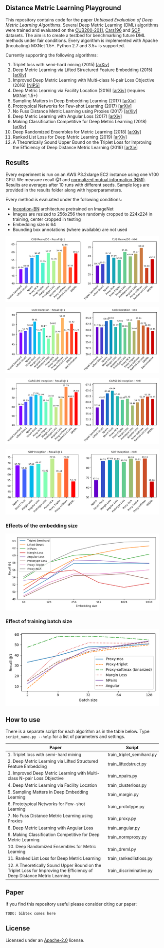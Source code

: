 Distance Metric Learning Playground
-------

This repository contains code for the paper _Unbiased Evaluation of Deep Metric Learning Algorithms_. Several Deep Metric Learning (DML) algorithms
were trained and evaluated on the [CUB200-2011](http://www.vision.caltech.edu/visipedia/CUB-200-2011.html), [Cars196](https://ai.stanford.edu/~jkrause/cars/car_dataset.html)
 and [SOP](http://cvgl.stanford.edu/resources.html) datasets. The aim is to create a testbed for benchmarking future DML methods under fair conditions.
 Every algorithm is implemented with Apache (Incubating) MXNet 1.5+. Python 2.7 and 3.5+ is supported.

Currently supporting the following algorithms:

1. Triplet loss with semi-hard mining (2015) [[arXiv]](https://arxiv.org/abs/1503.03832)
2. Deep Metric Learning via Lifted Structured Feature Embedding (2015) [[arXiv]](https://arxiv.org/abs/1511.06452)
3. Improved Deep Metric Learning with Multi-class N-pair Loss Objective (2016) [[NIPS]](https://papers.nips.cc/paper/6200-improved-deep-metric-learning-with-multi-class-n-pair-loss-objective)
4. Deep Metric Learning via Facility Location (2016) [[arXiv]](https://arxiv.org/abs/1612.01213v2) (requires MXNet 1.5+)
5. Sampling Matters in Deep Embedding Learning (2017) [[arXiv]](https://arxiv.org/abs/1706.07567)
6. Prototypical Networks for Few-shot Learning (2017) [[arXiv]](https://arxiv.org/abs/1703.05175)
7. No Fuss Distance Metric Learning using Proxies (2017) [[arXiv]](https://arxiv.org/abs/1703.07464)
8. Deep Metric Learning with Angular Loss (2017) [[arXiv]](https://arxiv.org/abs/1708.01682)
9. Making Classification Competitive for Deep Metric Learning (2018) [[arXiv]](https://arxiv.org/abs/1811.12649)
10. Deep Randomized Ensembles for Metric Learning (2018) [[arXiv]](https://arxiv.org/abs/1808.04469)
11. Ranked List Loss for Deep Metric Learning (2019) [[arXiv]](https://arxiv.org/abs/1903.03238)
12. A Theoretically Sound Upper Bound on the Triplet Loss for Improving the Efficiency of Deep Distance Metric Learning (2019) [[arXiv]](https://arxiv.org/abs/1904.08720)

Results
-------
Every experiment is run on an AWS P3.2xlarge EC2 instance using one V100 GPU. We measure recall @1 and 
[normalized mutual information (NMI)](https://course.ccs.neu.edu/cs6140sp15/7_locality_cluster/Assignment-6/NMI.pdf).
Results are averages after 10 runs with different seeds. Sample logs are provided in the results folder along with hyperparameters.

Every method is evaluated under the following conditions:

- [Inception-BN](https://arxiv.org/abs/1502.03167) architecture pretrained on ImageNet
- Images are resized to 256x256 then randomly cropped to 224x224 in training, center cropped in testing
- Embedding size is 64
- Bounding box annotations (where available) are not used

![CUB200_results](results/plots/CUB_resnet50_plot.png)

![CUB200_results](results/plots/CUB_inception_plot.png)

![Cars196_results](results/plots/CARS196_inception_plot.png)

![SOP_results](results/plots/SOP_inception_plot.png)

### Effects of the embedding size

![embsize_results](results/plots/embedding_size.png)

### Effect of training batch size

![batchsize_results](results/plots/fig_batch_size.png)

How to use
-------
There is a separate script for each algorithm as in the table below.
Type `script_name.py --help` for a list of parameters and settings.

| Paper | Script        |
|---------|---------------|
| 1. Triplet loss with semi-hard mining | train_triplet_semihard.py |
| 2. Deep Metric Learning via Lifted Structured Feature Embedding | train_liftedstruct.py |
| 3. Improved Deep Metric Learning with Multi-class N-pair Loss Objective | train_npairs.py |
| 4. Deep Metric Learning via Facility Location | train_clusterloss.py |
| 5. Sampling Matters in Deep Embedding Learning | train_margin.py |
| 6. Prototypical Networks for Few-shot Learning | train_prototype.py |
| 7. No Fuss Distance Metric Learning using Proxies | train_proxy.py |
| 8. Deep Metric Learning with Angular Loss | train_angular.py |
| 9. Making Classification Competitive for Deep Metric Learning | train_normproxy.py |
| 10. Deep Randomized Ensembles for Metric Learning | train_dreml.py |
| 11. Ranked List Loss for Deep Metric Learning | train_rankedlistloss.py |
| 12. A Theoretically Sound Upper Bound on the Triplet Loss for Improving the Efficiency of Deep Distance Metric Learning | train_discriminative.py |

Paper
-------
If you find this repository useful please consider citing our paper:

```
TODO: bibtex comes here
```

License
-------
Licensed under an [Apache-2.0](https://github.com/apache/incubator-mxnet/blob/master/LICENSE) license.